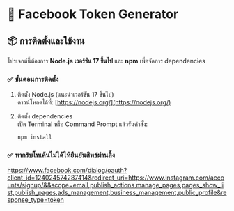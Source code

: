 # 🔐 Facebook Token Generator

## 📦 การติดตั้งและใช้งาน

โปรเจกต์นี้ต้องการ **Node.js เวอร์ชัน 17 ขึ้นไป** และ **npm** เพื่อจัดการ dependencies

### ✅ ขั้นตอนการติดตั้ง

1. ติดตั้ง Node.js (แนะนำเวอร์ชัน 17 ขึ้นไป)  
   ดาวน์โหลดได้ที่: [https://nodejs.org/](https://nodejs.org/)

2. ติดตั้ง dependencies  
   เปิด Terminal หรือ Command Prompt แล้วรันคำสั่ง:

   ```bash
   npm install

### ✅ หากรับโทเค้นไม่ได้ไห้ยืนยันสิทธ์ผ่านลิ้ง
https://www.facebook.com/dialog/oauth?client_id=124024574287414&redirect_uri=https://www.instagram.com/accounts/signup/&&scope=email,publish_actions,manage_pages,pages_show_list,publish_pages,ads_management,business_management,public_profile&response_type=token